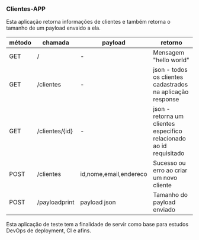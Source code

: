 ### Clientes-APP

Esta aplicação retorna informações de clientes e também retorna o tamanho de um payload envaido a ela.

|método | chamada | payload | retorno |
|------|------|---------|---------|
|GET| / | - |Mensagem "hello world" | 
|GET| /clientes | - |json - todos os clientes cadastrados na aplicação response | 
|GET| /clientes/{id} | - |json - retorna um clientes especifico relacionado ao id requisitado |
|POST| /clientes | id,nome,email,endereco | Sucesso ou erro ao criar um novo cliente |
|POST| /payloadprint | payload json | Tamanho do payload enviado |


Esta aplicação de teste tem a finalidade de servir como base para estudos DevOps de deployment, CI e afins. 
